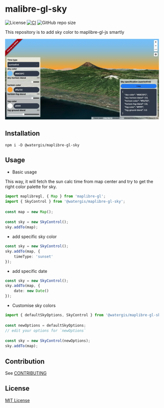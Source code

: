 # malibre-gl-sky

![License](https://img.shields.io/github/license/watergis/maplibre-gl-sky)
[![CI](https://github.com/watergis/maplibre-gl-sky/actions/workflows/ci.yml/badge.svg)](https://github.com/watergis/maplibre-gl-sky/actions/workflows/ci.yml)
![GitHub repo size](https://img.shields.io/github/repo-size/watergis/maplibre-gl-sky)

This repository is to add sky color to maplibre-gl-js smartly

![plugin-image](./static/assets/plugin-overview.webp)

## Installation

```shell
npm i -D @watergis/maplibre-gl-sky
```

## Usage

- Basic usage

This way, it will fetch the sun calc time from map center and try to get the right color palette for sky.

```ts
import maplibregl, { Map } from 'maplibre-gl';
import { SkyControl } from '@watergis/maplibre-gl-sky';

const map = new Map();

const sky = new SkyControl();
sky.addTo(map);
```

- add specific sky color

```ts
const sky = new SkyControl();
sky.addTo(map, {
	timeType: 'sunset'
});
```

- add specific date

```ts
const sky = new SkyControl();
sky.addTo(map, {
	date: new Date()
});
```

- Customise sky colors

```ts
import { defaultSkyOptions, SkyControl } from '@watergis/maplibre-gl-sky';

const newOptions = defaultSkyOptions;
// edit your options for `newOptions`

const sky = new SkyControl(newOptions);
sky.addTo(map);
```

## Contribution

See [CONTRIBUTING](./CONTRIBUTING.md)

## License

[MIT License](LICENSE)
